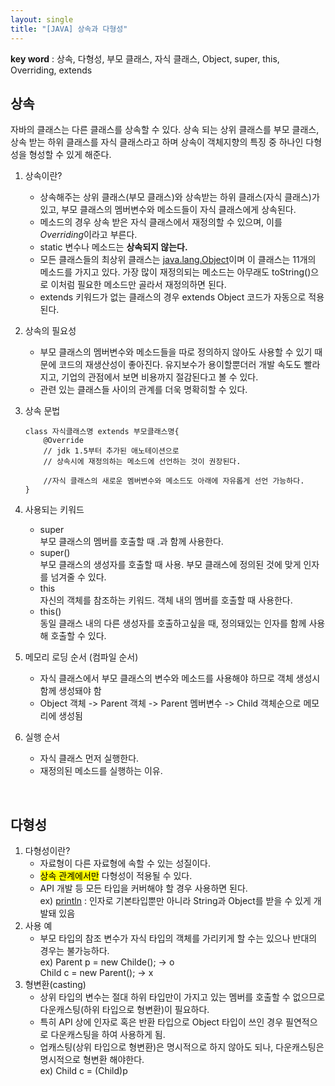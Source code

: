 ```yaml
---
layout: single
title: "[JAVA] 상속과 다형성"
---
```


**key word** : 상속, 다형성, 부모 클래스, 자식 클래스, Object, super, this, Overriding, extends

## 상속

자바의 클래스는 다른 클래스를 상속할 수 있다. 상속 되는 상위 클래스를 부모 클래스, 상속 받는 하위 클래스를 자식 클래스라고 하며 상속이 객체지향의 특징 중 하나인 다형성을 형성할 수 있게 해준다.

1. 상속이란?
   - 상속해주는 상위 클래스(부모 클래스)와 상속받는 하위 클래스(자식 클래스)가 있고, 부모 클래스의 멤버변수와 메소드들이 자식 클래스에게 상속된다.
   - 메소드의 경우 상속 받은 자식 클래스에서 재정의할 수 있으며, 이를 *Overriding*이라고 부른다.
   - static 변수나 메소드는 **상속되지 않는다.**
   - 모든 클래스들의 최상위 클래스는 [java.lang.Object](https://docs.oracle.com/javase/8/docs/api/)이며 이 클래스는 11개의 메소드를 가지고 있다. 가장 많이 재정의되는 메소드는 아무래도 toString()으로 이처럼 필요한 메소드만 골라서 재정의하면 된다.
   - extends 키워드가 없는 클래스의 경우 extends Object 코드가 자동으로 적용된다.
2. 상속의 필요성
   - 부모 클래스의 멤버변수와 메소드들을 따로 정의하지 않아도 사용할 수 있기 때문에 코드의 재생산성이 좋아진다. 유지보수가 용이할뿐더러 개발 속도도 빨라지고, 기업의 관점에서 보면 비용까지 절감된다고 볼 수 있다.
   - 관련 있는 클래스들 사이의 관계를 더욱 명확히할 수 있다.
3. 상속 문법

   ```
   class 자식클래스명 extends 부모클래스명{
       @Override
       // jdk 1.5부터 추가된 애노테이션으로
       // 상속시에 재정의하는 메소드에 선언하는 것이 권장된다.

       //자식 클래스의 새로운 멤버변수와 메소드도 아래에 자유롭게 선언 가능하다.
   }
   ```

4. 사용되는 키워드

   - super
     <br>부모 클래스의 멤버를 호출할 때 .과 함께 사용한다.
   - super()
     <br>부모 클래스의 생성자를 호출할 때 사용. 부모 클래스에 정의된 것에 맞게 인자를 넘겨줄 수 있다.
   - this
     <br>자신의 객체를 참조하는 키워드. 객체 내의 멤버를 호출할 때 사용한다.
   - this()
     <br>동일 클래스 내의 다른 생성자를 호출하고싶을 때, 정의돼있는 인자를 함께 사용해 호출할 수 있다.

5. 메모리 로딩 순서 (컴파일 순서)
   - 자식 클래스에서 부모 클래스의 변수와 메소드를 사용해야 하므로 객체 생성시 함께 생성돼야 함
   - Object 객체 -> Parent 객체 -> Parent 멤버변수 -> Child 객체순으로 메모리에 생성됨
6. 실행 순서
   - 자식 클래스 먼저 실행한다.
   - 재정의된 메소드를 실행하는 이유.

<br>

## 다형성

1. 다형성이란?
   - 자료형이 다른 자료형에 속할 수 있는 성질이다.
   - <mark>상속 관계에서만</mark> 다형성이 적용될 수 있다.
   - API 개발 등 모든 타입을 커버해야 할 경우 사용하면 된다.
     <br>
     ex) [println](https://docs.oracle.com/en/java/javase/11/docs/api/java.base/java/io/PrintStream.html#field.summary) : 인자로 기본타입뿐만 아니라 String과 Object를 받을 수 있게 개발돼 있음
2. 사용 예
   - 부모 타입의 참조 변수가 자식 타입의 객체를 가리키게 할 수는 있으나 반대의 경우는 불가능하다.
     <br>
     ex) Parent p = new Childe(); -> o
     <br>
     Child c = new Parent(); -> x
3. 형변환(casting)
   - 상위 타입의 변수는 절대 하위 타입만이 가지고 있는 멤버를 호출할 수 없으므로 다운캐스팅(하위 타입으로 형변환)이 필요하다.
   - 특히 API 상에 인자로 혹은 반환 타입으로 Object 타입이 쓰인 경우 필연적으로 다운캐스팅을 하여 사용하게 됨.
   - 업캐스팅(상위 타입으로 형변환)은 명시적으로 하지 않아도 되나, 다운캐스팅은 명시적으로 형변환 해야한다.
     <br>
     ex) Child c = (Child)p
